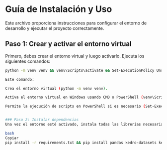 # Guía de Instalación y Uso

Este archivo proporciona instrucciones para configurar el entorno de desarrollo y ejecutar el proyecto correctamente.

## Paso 1: Crear y activar el entorno virtual

Primero, debes crear el entorno virtual y luego activarlo. Ejecuta los siguientes comandos:

```bash
python -m venv venv && venv\Scripts\activate && Set-ExecutionPolicy Unrestricted -Scope Process

Este comando:

Crea el entorno virtual (python -m venv venv).

Activa el entorno virtual en Windows usando CMD o PowerShell (venv\Scripts\activate).

Permite la ejecución de scripts en PowerShell si es necesario (Set-ExecutionPolicy Unrestricted -Scope Process).


### Paso 2: Instalar dependencias
Una vez el entorno esté activado, instala todas las librerías necesarias utilizando pip. Ejecuta el siguiente comando para instalar las dependencias del proyecto y algunas librerías adicionales:

bash
Copiar
pip install -r requirements.txt && pip install pandas kedro-datasets kedro-viz
